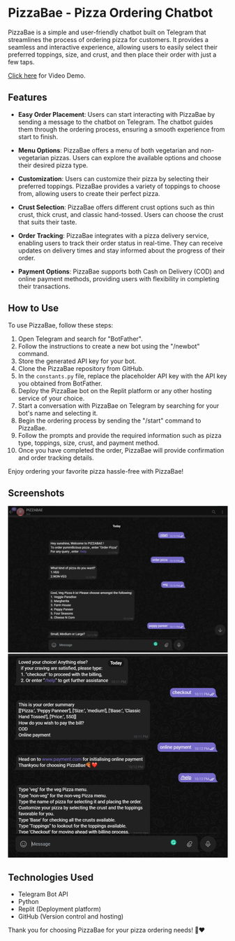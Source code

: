 # PizzaBae - Pizza Ordering Chatbot

PizzaBae is a simple and user-friendly chatbot built on Telegram that streamlines the process of ordering pizza for customers. It provides a seamless and interactive experience, allowing users to easily select their preferred toppings, size, and crust, and then place their order with just a few taps.

[Click here](https://www.loom.com/share/f365a66ccd0d437597fd76cdda8d242e) for Video Demo.


## Features

- **Easy Order Placement**: Users can start interacting with PizzaBae by sending a message to the chatbot on Telegram. The chatbot guides them through the ordering process, ensuring a smooth experience from start to finish.

- **Menu Options**: PizzaBae offers a menu of both vegetarian and non-vegetarian pizzas. Users can explore the available options and choose their desired pizza type.

- **Customization**: Users can customize their pizza by selecting their preferred toppings. PizzaBae provides a variety of toppings to choose from, allowing users to create their perfect pizza.

- **Crust Selection**: PizzaBae offers different crust options such as thin crust, thick crust, and classic hand-tossed. Users can choose the crust that suits their taste.

- **Order Tracking**: PizzaBae integrates with a pizza delivery service, enabling users to track their order status in real-time. They can receive updates on delivery times and stay informed about the progress of their order.

- **Payment Options**: PizzaBae supports both Cash on Delivery (COD) and online payment methods, providing users with flexibility in completing their transactions.

## How to Use

To use PizzaBae, follow these steps:

1. Open Telegram and search for "BotFather".
2. Follow the instructions to create a new bot using the "/newbot" command.
3. Store the generated API key for your bot.
4. Clone the PizzaBae repository from GitHub.
5. In the `constants.py` file, replace the placeholder API key with the API key you obtained from BotFather.
6. Deploy the PizzaBae bot on the Replit platform or any other hosting service of your choice.
7. Start a conversation with PizzaBae on Telegram by searching for your bot's name and selecting it.
8. Begin the ordering process by sending the "/start" command to PizzaBae.
9. Follow the prompts and provide the required information such as pizza type, toppings, size, crust, and payment method.
10. Once you have completed the order, PizzaBae will provide confirmation and order tracking details.

Enjoy ordering your favorite pizza hassle-free with PizzaBae!

## Screenshots
![Alt text](image.png)
![Alt text](image-1.png)


## Technologies Used

- Telegram Bot API
- Python
- Replit (Deployment platform)
- GitHub (Version control and hosting)


Thank you for choosing PizzaBae for your pizza ordering needs! 🍕❤️